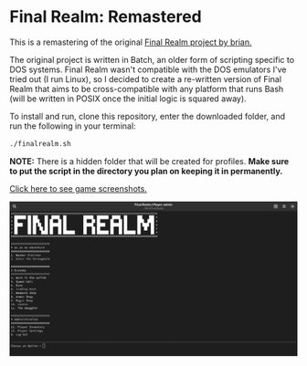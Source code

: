 # Final Realm: Remastered

This is a remastering of the original [Final Realm project by brian.](https://finalrealm.weebly.com/index.html)

The original project is written in Batch, an older form of scripting specific to DOS systems.
Final Realm wasn't compatible with the DOS emulators I've tried out (I run Linux), so I
decided to create a re-written version of Final Realm that aims to be cross-compatible with
any platform that runs Bash (will be written in POSIX once the initial logic is squared away).

To install and run, clone this repository, enter the downloaded folder, and run the following in your terminal:

```bash
./finalrealm.sh
```

**NOTE:** There is a hidden folder that will be created for profiles.
**Make sure to put the script in the directory you plan on keeping it in permanently.**

[Click here to see game screenshots.](screenshots/)

![Final Realm Game Menu](screenshots/1-Main-Screens/03-Game-Menu.png)
